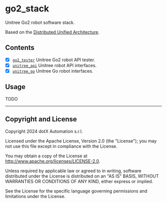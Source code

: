 # go2_stack

Unitree Go2 robot software stack.

Based on the [Distributed Unified Architecture](dua-template.md).

## Contents

- [x] [`go2_tester`](src/go2_tester/) Unitree Go2 robot API tester.
- [x] [`unitree_api`](src/unitree_api/) Unitree robot API interfaces.
- [x] [`unitree_go`](src/unitree_go/) Unitree Go robot interfaces.

## Usage

TODO

---

## Copyright and License

Copyright 2024 dotX Automation s.r.l.

Licensed under the Apache License, Version 2.0 (the "License"); you may not use this file except in compliance with the License.

You may obtain a copy of the License at <http://www.apache.org/licenses/LICENSE-2.0>.

Unless required by applicable law or agreed to in writing, software distributed under the License is distributed on an "AS IS" BASIS, WITHOUT WARRANTIES OR CONDITIONS OF ANY KIND, either express or implied.

See the License for the specific language governing permissions and limitations under the License.
